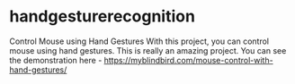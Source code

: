# handgesturerecognition
Control Mouse using Hand Gestures With this project, you can control mouse using hand gestures. This is really an amazing project. You can see the demonstration here - https://myblindbird.com/mouse-control-with-hand-gestures/

